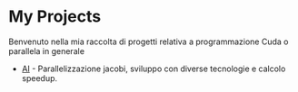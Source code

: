 # My Projects

Benvenuto nella mia raccolta di progetti relativa a programmazione Cuda o parallela in generale

- [AI](https://github.com/Baddy2002/jacobi-hpc-2025) - Parallelizzazione jacobi, sviluppo con diverse tecnologie e calcolo speedup.

